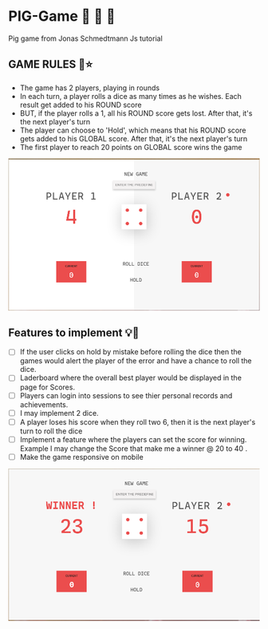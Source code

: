 # PIG-Game 🎊 🎊 🎈
Pig game from Jonas Schmedtmann Js tutorial

## GAME RULES 🤩⭐

- The game has 2 players, playing in rounds
- In each turn, a player rolls a dice as many times as he wishes. Each result get added to his ROUND score
- BUT, if the player rolls a 1, all his ROUND score gets lost. After that, it's the next player's turn
- The player can choose to 'Hold', which means that his ROUND score gets added to his GLOBAL score. After that, it's the next player's turn
- The first player to reach 20 points on GLOBAL score wins the game


![image of the game](https://github.com/davieoba/PIG-Game/blob/master/game-1.png)


## Features to implement 💡🤔
- [ ] If the user clicks on hold by mistake before rolling the dice then the games would alert the player of the error and have a chance to roll the dice.
- [ ] Laderboard where the overall best player would be displayed in the page for Scores.
- [ ] Players can login into sessions to see thier personal records and achievements.
- [ ] I may implement 2 dice.
- [ ] A player loses his score when they roll two 6, then it is the next player's turn to roll the dice
- [ ] Implement a feature where the players can set the score for winning. Example I may change the Score that make me a winner @ 20 to 40 .
- [ ] Make the game responsive on mobile 

![image of the game when someone wins](https://github.com/davieoba/PIG-Game/blob/master/game-2.png)
